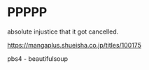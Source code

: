 # PPPPP
absolute injustice that it got cancelled. 

https://mangaplus.shueisha.co.jp/titles/100175

pbs4 - beautifulsoup 
